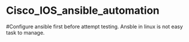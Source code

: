 # Cisco_IOS_ansible_automation
#Configure ansible first before attempt testing.
Ansble in linux is not easy task to manage.

